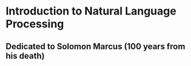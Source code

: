 # Introduction to Natural Language Processing

## Dedicated to Solomon Marcus (100 years from his death)
